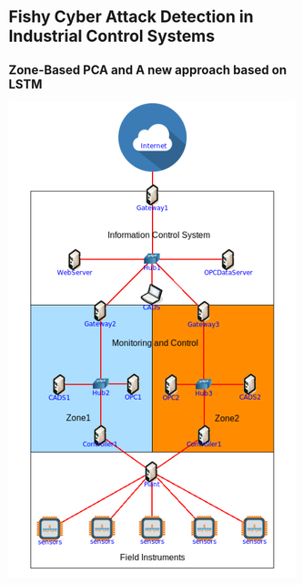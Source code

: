 # Fishy Cyber Attack Detection in Industrial Control Systems
## Zone-Based PCA and A new approach based on LSTM

<img src="ControlNetwork.png"></img>
